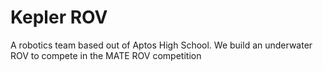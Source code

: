 # Kepler ROV

A robotics team based out of Aptos High School. We build an underwater ROV to compete in the MATE ROV competition

